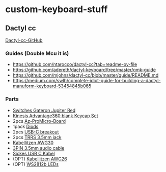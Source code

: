# custom-keyboard-stuff

## Dactyl cc

[Dactyl-cc-GitHub](https://github.com/mjohns/dactyl-cc)

### Guides (Double Mcu it is)
- https://github.com/ntarocco/dactyl-cc?tab=readme-ov-file
- https://github.com/adereth/dactyl-keyboard/tree/master/qmk-guide
- https://github.com/mjohns/dactyl-cc/blob/master/guide/README.md
- https://medium.com/swlh/complete-idiot-guide-for-building-a-dactyl-manuform-keyboard-53454845b065

### Parts
- [Switches Gateron Jupiter Red](https://www.gateron.co/products/gateron-jupiter-switch-set)
- [Kinesis Advantage360 blank Keycap Set](https://www.zenlap.de/kinesis-advantage-360-pbt-keycap-set)
- 2pcs [Az-ProMicro-Board](https://www.az-delivery.de/en/products/pro-micro-atmega32u4)
- 1pack [Diods](https://www.amazon.de/Hailege-100PCS-1N4148-IN4148-High-Speed/dp/B07YZ8G7TG/ref=sr_1_5?__mk_de_DE=%C3%85M%C3%85%C5%BD%C3%95%C3%91&crid=2S7QWU37JIHGI&dib=eyJ2IjoiMSJ9.1LRl2H6qp3TNINsmZa3ueuyDzRJ7EbawWX8OGtipMtcvEx8xyonbWMWuoQFCraMAdL96cm_V2QUg-ecVKIoo8mYTfg-78rJg0gLhC2R9veVqUgW8GnrU4_lycNorUk4ff9My5zoBirBIzIvvbSOkHYijUG54iH1o6CDWIpmRBfQI3zejmL2IewF7pepelAqIUBf9FdikCwQfHmIAz0FuDT4njTuDGZ7YD-c7tLmrTb71iH76ETd-KcndchRz19a8EbFOVqAo6WwXxAVgArzemIuezht94H9vjNF7HWydIq4.3t7s4C-Ldw2xEjfX4PvKwYtfroOWdbE-zH-C2mT5BIA&dib_tag=se&keywords=1N4148&qid=1711134289&sprefix=1n4148%2Caps%2C93&sr=8-5](https://amzn.eu/d/gHlS6aI)https://amzn.eu/d/gHlS6aI)
- 2pcs [USB-C breakout](https://amzn.eu/d/8GRZf3C)
- 2pcs [TRRS 3,5mm jack](https://amzn.eu/d/6R1kecH)
- [Kabellitzen AWG30](https://amzn.eu/d/3I6bMsD)
- [3PIN 3,5mm audio cable](https://amzn.eu/d/cOcG1Gq)
- [Sickes USB C Kabel](https://amzn.eu/d/7lgVILY)
- (OPT) [Kabellitzen AWG26](https://amzn.eu/d/fRbvxyn)
- (OPT) [WS2812b LEDs](https://amzn.eu/d/d8vTvwP)
